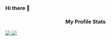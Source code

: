 ### Hi there 👋

<h3 align="center">My Profile Stats</h3>
<a href="https://github.com/m3m12g">
  <img align="center" src="https://github-readme-stats.vercel.app/api?username=m3m12g&show_icons=true&theme=material-palenight&count_private=true" />
</a>
<a href="https://github.com/m3m12g">
  <img align="center" src="https://github-readme-stats.vercel.app/api/top-langs/?username=m3m12g&layout=compact&show_icons=true&theme=material-palenight" />
</a>

<!--
**M3M12G/m3m12g** is a ✨ _special_ ✨ repository because its `README.md` (this file) appears on your GitHub profile.

Here are some ideas to get you started:

- 🔭 I’m currently working on ...
- 🌱 I’m currently learning ...
- 👯 I’m looking to collaborate on ...
- 🤔 I’m looking for help with ...
- 💬 Ask me about ...
- 📫 How to reach me: ...
- 😄 Pronouns: ...
- ⚡ Fun fact: ...
-->
